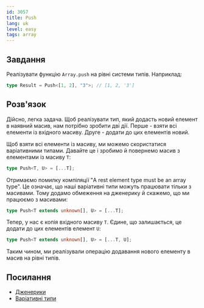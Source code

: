 ```yaml
---
id: 3057
title: Push
lang: uk
level: easy
tags: array
---
```


## Завдання

Реалізувати функцію `Array.push` на рівні системи типів. Наприклад:

```typescript
type Result = Push<[1, 2], "3">; // [1, 2, '3']
```

## Розв'язок

Дійсно, легка задача. Щоб реалізувати тип, який додасть новий елемент в наявний
масив, нам потрібно зробити дві дії. Перше - взяти всі елементи із вхідного
масиву. Друге - додати до цих елементів новий.

Щоб взяти всі елементи із масиву, ми можемо скористатися варіативними типами.
Давайте це і зробимо й повернемо масив з елементами із масиву `T`:

```typescript
type Push<T, U> = [...T];
```

Отримаємо помилку компіляції "A rest element type must be an array type". Це
означає, що наші варіативні типи можуть працювати тільки з масивами. Тому додамо
обмеження на дженерику й скажемо, що ми працюємо з масивами:

```typescript
type Push<T extends unknown[], U> = [...T];
```

Тепер, у нас є копія вхідного масиву `T`. Єдине, що залишається, це додати до
цих елементів елемент `U`:

```typescript
type Push<T extends unknown[], U> = [...T, U];
```

Таким чином, ми реалізували операцію додавання нового елементу в масив на рівні
типів.

## Посилання

- [Дженерики](https://www.typescriptlang.org/docs/handbook/2/generics.html)
- [Варіативні типи](https://www.typescriptlang.org/docs/handbook/release-notes/typescript-4-0.html#variadic-tuple-types)
